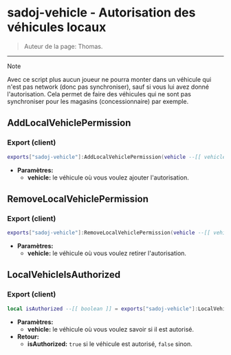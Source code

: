 # sadoj-vehicle - Autorisation des véhicules locaux

> Auteur de la page: Thomas.

---
> [!note]
> Avec ce script plus aucun joueur ne pourra monter dans un véhicule qui n'est pas network (donc pas synchroniser), sauf si vous lui avez donné l'autorisation. Cela permet de faire des véhicules qui ne sont pas synchroniser pour les magasins (concessionnaire) par exemple.

## AddLocalVehiclePermission
<!-- tabs:start -->
### **Export (client)**
```lua
exports["sadoj-vehicle"]:AddLocalVehiclePermission(vehicle --[[ vehicle ]])
```
* **Paramètres:**
  * **vehicle:** le véhicule où vous voulez ajouter l'autorisation.

<!-- tabs:end -->

## RemoveLocalVehiclePermission
<!-- tabs:start -->
### **Export (client)**
```lua
exports["sadoj-vehicle"]:RemoveLocalVehiclePermission(vehicle --[[ vehicle ]])
```
* **Paramètres:**
  * **vehicle:** le véhicule où vous voulez retirer l'autorisation.
<!-- tabs:end -->

## LocalVehicleIsAuthorized
<!-- tabs:start -->
### **Export (client)**
```lua
local isAuthorized --[[ boolean ]] = exports["sadoj-vehicle"]:LocalVehicleIsAuthorized(vehicle --[[ vehicle ]])
```
* **Paramètres:**
  * **vehicle:** le véhicule où vous voulez savoir si il est autorisé.
* **Retour:**
  * **isAuthorized:** `true` si le véhicule est autorisé, `false` sinon.
<!-- tabs:end -->

